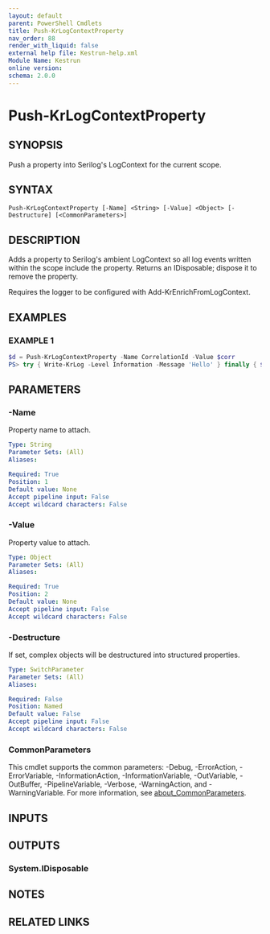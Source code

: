 ```yaml
---
layout: default
parent: PowerShell Cmdlets
title: Push-KrLogContextProperty
nav_order: 88
render_with_liquid: false
external help file: Kestrun-help.xml
Module Name: Kestrun
online version:
schema: 2.0.0
---
```


# Push-KrLogContextProperty

## SYNOPSIS
Push a property into Serilog's LogContext for the current scope.

## SYNTAX

```
Push-KrLogContextProperty [-Name] <String> [-Value] <Object> [-Destructure] [<CommonParameters>]
```

## DESCRIPTION
Adds a property to Serilog's ambient LogContext so all log events written within the scope
include the property.
Returns an IDisposable; dispose it to remove the property.

Requires the logger to be configured with Add-KrEnrichFromLogContext.

## EXAMPLES

### EXAMPLE 1
```powershell
$d = Push-KrLogContextProperty -Name CorrelationId -Value $corr
PS> try { Write-KrLog -Level Information -Message 'Hello' } finally { $d.Dispose() }
```

## PARAMETERS

### -Name
Property name to attach.

```yaml
Type: String
Parameter Sets: (All)
Aliases:

Required: True
Position: 1
Default value: None
Accept pipeline input: False
Accept wildcard characters: False
```

### -Value
Property value to attach.

```yaml
Type: Object
Parameter Sets: (All)
Aliases:

Required: True
Position: 2
Default value: None
Accept pipeline input: False
Accept wildcard characters: False
```

### -Destructure
If set, complex objects will be destructured into structured properties.

```yaml
Type: SwitchParameter
Parameter Sets: (All)
Aliases:

Required: False
Position: Named
Default value: False
Accept pipeline input: False
Accept wildcard characters: False
```

### CommonParameters
This cmdlet supports the common parameters: -Debug, -ErrorAction, -ErrorVariable, -InformationAction, -InformationVariable, -OutVariable, -OutBuffer, -PipelineVariable, -Verbose, -WarningAction, and -WarningVariable. For more information, see [about_CommonParameters](http://go.microsoft.com/fwlink/?LinkID=113216).

## INPUTS

## OUTPUTS

### System.IDisposable
## NOTES

## RELATED LINKS
